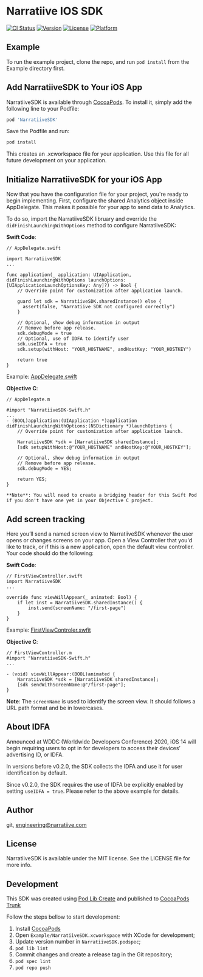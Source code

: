 # Narratiive IOS SDK

[![CI Status](https://img.shields.io/travis/git/NarratiiveSDK.svg?style=flat)](https://travis-ci.org/git/NarratiiveSDK)
[![Version](https://img.shields.io/cocoapods/v/NarratiiveSDK.svg?style=flat)](https://cocoapods.org/pods/NarratiiveSDK)
[![License](https://img.shields.io/cocoapods/l/NarratiiveSDK.svg?style=flat)](https://cocoapods.org/pods/NarratiiveSDK)
[![Platform](https://img.shields.io/cocoapods/p/NarratiiveSDK.svg?style=flat)](https://cocoapods.org/pods/NarratiiveSDK)

## Example

To run the example project, clone the repo, and run `pod install` from the Example directory first.

## Add NarratiiveSDK to Your iOS App

NarratiiveSDK is available through [CocoaPods](https://cocoapods.org). To install
it, simply add the following line to your Podfile:

```ruby
pod 'NarratiiveSDK'
```

Save the Podfile and run:

```ruby
pod install
```

This creates an .xcworkspace file for your application. Use this file for all future development on your application.


## Initialize NarratiiveSDK for your iOS App

Now that you have the configuration file for your project, you're ready to begin implementing. First, configure the shared Analytics object inside AppDelegate. This makes it possible for your app to send data to Analytics. 

To do so, import the NarratiiveSDK libruary and override the `didFinishLaunchingWithOptions` method to configure NarratiiveSDK:

**Swift Code**:
    
    // AppDelegate.swift
    
    import NarratiiveSDK
    ...
    
    func application(_ application: UIApplication, didFinishLaunchingWithOptions launchOptions: [UIApplicationLaunchOptionsKey: Any]?) -> Bool {
        // Override point for customization after application launch.
        
        guard let sdk = NarratiiveSDK.sharedInstance() else {
          assert(false, "Narratiive SDK not configured correctly")
        }
        
        // Optional, show debug information in output
        // Remove before app release.
        sdk.debugMode = true
        // Optional, use of IDFA to identify user
        sdk.useIDFA = true
        sdk.setup(withHost: "YOUR_HOSTNAME", andHostKey: "YOUR_HOSTKEY")
        
        return true
    }
         
 Example: [AppDelegate.swift](./Example/NarratiiveSDK/AppDelegate.swift)
 
 
**Objective C**:
    
    // AppDelegate.m
    
    #import "NarratiiveSDK-Swift.h"
    ...
    - (BOOL)application:(UIApplication *)application didFinishLaunchingWithOptions:(NSDictionary *)launchOptions {
        // Override point for customization after application launch.
       
        NarratiiveSDK *sdk = [NarratiiveSDK sharedInstance];
        [sdk setupWithHost:@"YOUR_HOSTNAME" andHostKey:@"YOUR_HOSTKEY"];

        // Optional, show debug information in output
        // Remove before app release.
        sdk.debugMode = YES;
     
        return YES;
    }
    
    **Note**: You will need to create a bridging header for this Swift Pod if you don't have one yet in your Objective C project.

 

## Add screen tracking

Here you’ll send a named screen view to NarratiiveSDK whenever the user opens or changes screens on your app. Open a View Controller that you'd like to track, or if this is a new application, open the default view controller. Your code should do the following:

**Swift Code**:
    
    // FirstViewController.swift    
    import NarratiiveSDK
    ...
    
    override func viewWillAppear(_ animated: Bool) {
        if let inst = NarratiiveSDK.sharedInstance() {
            inst.send(screenName: "/first-page")
        }
    }


Example: [FirstViewControler.swfit](./Example/NarratiiveSDK/FirstViewController.swift)

**Objective C**:
    
    // FirstViewController.m
    #import "NarratiiveSDK-Swift.h"
    ...
    
    - (void) viewWillAppear:(BOOL)animated {
        NarratiiveSDK *sdk = [NarratiiveSDK sharedInstance];
        [sdk sendWithScreenName:@"/first-page"];
    }


**Note**: The `screenName` is used to identify the screen view. It should follows a URL path format and be in lowercases.

## About IDFA

Announced at WDDC (Worldwide Developers Conference) 2020, iOS 14 will begin requiring users to opt in for developers to access their devices’ advertising ID, or IDFA. 

In versions before v0.2.0, the SDK collects the IDFA and use it for user identification by default.

Since v0.2.0, the SDK requires the use of IDFA be explicitly enabled by setting `useIDFA = true`. Please refer to the above example for details.



## Author

git, engineering@narratiive.com

## License

NarratiiveSDK is available under the MIT license. See the LICENSE file for more info.

## Development

This SDK was created using [Pod Lib Create](https://guides.cocoapods.org/making/using-pod-lib-create) and published to [CocoaPods Trunk](https://guides.cocoapods.org/making/getting-setup-with-trunk)

Follow the steps bellow to start development:

1. Install [CocoaPods](https://guides.cocoapods.org/using/getting-started.html)
2. Open `Example/NarratiiveSDK.xcworkspace` with XCode for development;
3. Update version number in `NarratiiveSDK.podspec`;
4. `pod lib lint`
5. Commit changes and create a release tag in the Git repository;
6. `pod spec lint`
7. `pod repo push`
